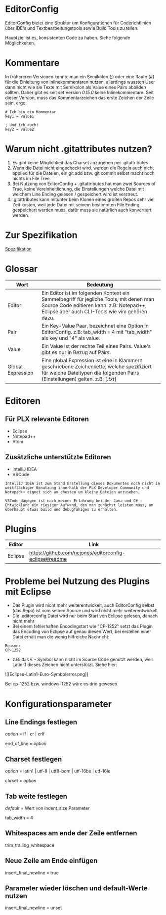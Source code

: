 # EditorConfig

EditorConfig bietet eine Struktur um Konfigurationen für Coderichtlinien über IDE's und Textbearbeitungstools sowie Build Tools zu teilen.

Hauptziel ist es, konsistenten Code zu haben. Siehe folgende Möglichkeiten.

# Kommentare

In frühereren Versionen konnte man ein Semikolon (;) oder eine Raute (#) für die Einleitung von Inlinekommentaren nutzen, allerdings wussten User dann nicht wie sie Texte mit Semikolon als Value eines Pairs abbilden sollten. Daher gibt es seit set Version *0.15.0* keine Inlinekommentare. Seit dieser Version, muss das Kommentarzeichen das erste Zeichen der Zeile sein, ergo:

```EditorConfig
# Ich bin ein Kommentar
key1 = value1

; Und ich auch!
key2 = value2
```

# Warum nicht .gitattributes nutzen?

1) Es gibt keine Möglichkeit das Charset anzugeben per .gitattributes
2) Wenn die Datei nicht eingecheckt wird, werden die Regeln auch nicht applied für die Dateien, ein git add bzw. git commit selbst macht noch nichts im File Tree.
3) Bei Nutzung von EditorConfig + .gitattributes hat man zwei Sources of True, keine Vereinheitlichung, die Einstellungen welche Datei mit welchem Line Ending gelesen / gespeichert wird ist verstreut.
4) .gitattributes kann mitunter beim Klonen eines großen Repos sehr viel Zeit kosten, weil jede Datei mit seinem bestimmten File Ending gespeichert werden muss, dafür muss sie natürlich auch konvertiert werden.

# Zur Spezifikation
[Spezifikation](https://editorconfig-specification.readthedocs.io/)

# Glossar
| Wort              | Bedeutung                                                                                                                                                                             |
| ----------------- | ------------------------------------------------------------------------------------------------------------------------------------------------------------------------------------- |
| Editor            | Ein Editor ist im folgenden Kontext ein Sammelbegriff für jegliche Tools, mit denen man Source Code editieren kann. z.B: Notepad++, Eclipse aber auch CLI-Tools wie vim gehören dazu. |
| Pair              | Ein Key-Value Paar, bezeichnet eine Option in EditorConfig. z.B: tab_width = 4 mit "tab_width" als key und "4" als value.                                                             |
| Value             | Ein Value ist der rechte Teil eines Pairs. Value's gibt es nur in Bezug auf Pairs.                                                                                                                                                                                      |
| Global Expression | Eine global Expression ist eine in Klammern geschriebene Zeichenkette, welche spezifiziert für welche Dateitypen die folgenden Pairs (Einstellungen) gelten. z.B: [*.txt*]            |

# Editoren
## Für PLX relevante Editoren
- Eclipse
- Notepad++
- Atom

## Zusätzliche unterstützte Editoren
- IntelliJ IDEA
- VSCode

```
IntelliJ IDEA ist zum Stand Erstellung dieses Dokumentes noch nicht in weitflächiger Benutzung innerhalb der PLX Developer Community und Notepad++ eignet sich am ehesten um kleine Dateien anzusehen.

VSCode dagegen ist nach meiner Erfahrung bei der Java und C# - Entwicklung ein riesiger Aufwand, den man zunächst leisten muss, um überhaupt etwas build und debugfähiges zu erhalten.
```

# Plugins
| Editor  | Link                                                   |
| ------- | ------------------------------------------------------ |
| Eclipse | https://github.com/ncjones/editorconfig-eclipse#readme | 

# Probleme bei Nutzung des Plugins mit Eclipse
- Das Plugin wird nicht mehr weiterentwickelt, auch EditorConfig selbst (das Repo) ist vom selben Source und wird nicht mehr weiterentwickelt
- Die .editorconfig Datei wird nur beim Start von Eclipse gelesen, danach nicht mehr
- Bei einem fehlerhaften Encodingstart wie "CP-1252" setzt das Plugin das Encoding von Eclipse auf genau diesen Wert, bei erstellen einer Datei erhält man die wenig hilfreiche Nachricht:

```ad-note
Reason:
CP-1252
```

- z.B: das € - Symbol kann nicht im Source Code genutzt werden, weil Latin-1 dieses Zeichen nicht unterstützt. Siehe hier:

![[Eclipse-Latin1-Euro-Symbolerror.png]]

Bei cp-1252 bzw. windows-1252 wäre es drin gewesen.

# Konfigurationsparameter
## Line Endings festlegen
*option* = lf | cr | crlf

end_of_line = *option*

## Charset festlegen
*option* = latin1 | utf-8 | utf8-bom | utf-16be | utf-16le

chrset = *option*

## Tab weite festlegen
*default* = Wert von indent_size Parameter

tab_width = 4

## Whitespaces am ende der Zeile entfernen
trim_trailing_whitespace

## Neue Zeile am Ende einfügen
insert_final_newline = true

## Parameter wieder löschen und default-Werte nutzen
insert_final_newline = unset